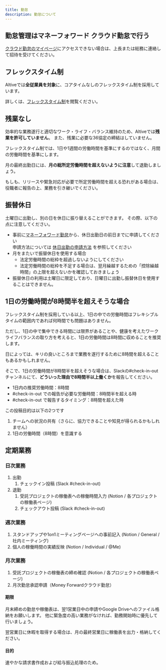```yaml
---
title: 勤怠
description: 勤怠について
---
```

## 勤怠管理はマネーフォワード クラウド勤怠で行う

[クラウド勤怠のマイページ](https://attendance.moneyforward.com/my_page)にアクセスできない場合は、上長または総務に連絡して招待を受けてください。

## フレックスタイム制

Altiveでは**全従業員を対象**に、コアタイムなしのフレックスタイム制を採用しています。

詳しくは、[フレックスタイム制](/attendance/flextime/)を閲覧ください。

## 残業なし

効率的な業務遂行と適切なワーク・ライフ・バランス維持のため、Altiveでは**残業を許可していません**。
また、残業に必要な36協定の締結はしていません。

フレックスタイム制では、1日や1週間の労働時間を基準にするのではなく、月間の労働時間を基準にします。

月の最終出勤日には、**月の総所定労働時間を超えないように注意**して退勤しましょう。 

もしも、リリースや緊急対応が必要で所定労働時間を超える恐れがある場合は、役職者に報告の上、業務を引き継いでください。

## 振替休日
土曜日に出勤し、別の日を休日に振り替えることができます。
その際、以下の点に注意してください。

- 事前に[マネーフォワード勤怠](https://attendance.moneyforward.com/my_page)から、休日出勤日の前日までに申請してください  
申請方法については [休日出勤の申請方法](https://biz.moneyforward.com/support/attendance/guide/workflows2/workflows02.html#ttl028:~:text=%E3%81%A6%E3%81%8F%E3%81%A0%E3%81%95%E3%81%84%E3%80%82-,%E6%8C%AF%E6%9B%BF%E4%BC%91%E6%97%A5%E3%82%92%E5%8F%96%E5%BE%97%E3%81%99%E3%82%8B%E5%A0%B4%E5%90%88,-%E4%BC%91%E6%97%A5%E5%87%BA%E5%8B%A4%E3%81%AE) を参照してください
- 月をまたいで振替休日を使用する場合
  - 法定労働時間の総枠を超過しないようにしてください
  - 法定労働時間の総枠を不足する場合は、翌月繰越するための「控除繰越時間」の上限を超えないかを確認しておきましょう
- 振替休日の利用は土曜日に限定しており、日曜日に出勤し振替休日を使用することはできません。

## 1日の労働時間が8時間半を超えそうな場合

フレックスタイム制を採用している以上、1日の中での労働時間はフレキシブルタイムの範囲内であれば何時間でも問題はありません。

ただし、1日の中で集中できる時間には限界があることや、健康を考えたワークライフバランスの取り方を考えると、1日の労働時間は8時間に収めることを推奨します。

日によっては、キリの良いところまで業務を遂行するために8時間を超えることもあるかもしれません。

そこで、1日の労働時間が8時間半を超えそうな場合は、Slackの#check-in-outチャンネルにて、**どういった理由で8時間半以上働くか**を報告してください。

- 1日内の推奨労働時間：8時間
- #check-in-out での報告が必要な労働時間：8時間半を超える時
- #check-in-out で報告するタイミング：8時間を超えた時

この投稿目的は以下の2つです

1. チームへの状況の共有（さらに、協力できることや知見が得られるかもしれません）
1. 1日の労働時間（8時間）を意識する


## 定期業務

### 日次業務

1. 出勤
    1. チェックイン投稿 (Slack #check-in-out)
1. 退勤
    1. 受託プロジェクトの稼働表への稼働時間入力 (Notion / 各プロジェクトの稼働表ページ)
    1. チェックアウト投稿 (Slack #check-in-out)

### 週次業務

1. スタンドアップや1on1ミーティングページへの事前記入 (Notion / General / 社内ミーティング)
1. 個人の稼働時間の実績反映 (Notion / Individual / @Me)

### 月次業務

1. 受託プロジェクトの稼働表の締め確認 (Notion / 各プロジェクトの稼働表ページ)
1. 月次勤怠承認申請（Money Forwardクラウド勤怠）

#### 期限

月末締めの勤怠や稼働表は、翌1営業日中の申請やGoogle Driveへのファイル格納をお願いします。
他に緊急度の高い業務がなければ、勤務開始時に優先して行いましょう。

翌営業日に休暇を取得する場合は、月の最終営業日に稼働表を出力・格納してください。

#### 目的

速やかな請求書作成および給与振込処理のため。
